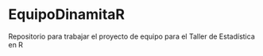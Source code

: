 # EquipoDinamitaR
Repositorio para trabajar el proyecto de equipo para el Taller de Estadística en R
